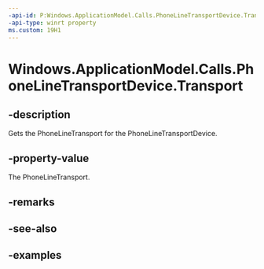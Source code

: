 ```yaml
---
-api-id: P:Windows.ApplicationModel.Calls.PhoneLineTransportDevice.Transport
-api-type: winrt property
ms.custom: 19H1
---
```


<!-- Property syntax.
public PhoneLineTransport Transport { get; }
-->

# Windows.ApplicationModel.Calls.PhoneLineTransportDevice.Transport

## -description
Gets the PhoneLineTransport for the PhoneLineTransportDevice.

## -property-value
The PhoneLineTransport.

## -remarks

## -see-also

## -examples

